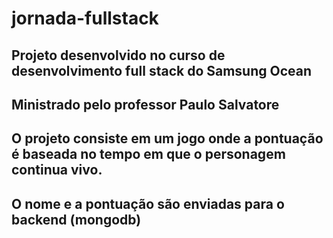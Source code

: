 # jornada-fullstack

## Projeto desenvolvido no curso de desenvolvimento full stack do Samsung Ocean
## Ministrado pelo professor Paulo Salvatore

## O projeto consiste em um jogo onde a pontuação é baseada no tempo em que o personagem continua vivo.
## O nome e a pontuação são enviadas para o backend (mongodb)
